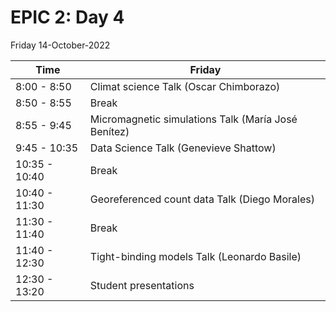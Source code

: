 # EPIC 2: Day 4

Friday 14-October-2022

| Time  | Friday |
| ------------- | ------------- | 
| 8:00 - 8:50  |  Climat science Talk (Oscar Chimborazo)|
| 8:50 - 8:55  |  Break | 
| 8:55 - 9:45 |  Micromagnetic simulations Talk (María José Benítez) |
| 9:45 - 10:35  | Data Science Talk (Genevieve Shattow) |
| 10:35 - 10:40  | Break | 
| 10:40 - 11:30  | Georeferenced count data Talk (Diego Morales) |
| 11:30 - 11:40  | Break | 
| 11:40 - 12:30  | Tight-binding models Talk (Leonardo Basile) |
| 12:30 - 13:20  | Student presentations |
